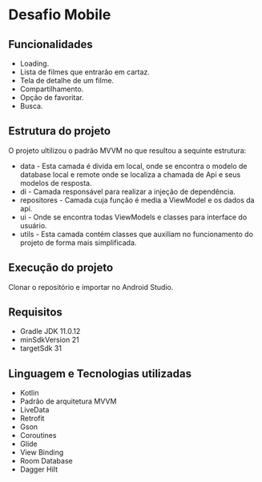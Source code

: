 # Desafio Mobile

## Funcionalidades
* Loading.
* Lista de filmes que entrarão em cartaz.
* Tela de detalhe de um filme.
* Compartilhamento.
* Opção de favoritar.
* Busca.

## Estrutura do projeto
O projeto ultilizou o padrão MVVM no que resultou a sequinte estrutura:
* data - Esta camada é divida em local, onde se encontra o modelo de database local e remote onde se localiza a chamada de Api e seus modelos de resposta.
* di - Camada responsável para realizar a injeção de dependência.
* repositores - Camada cuja função é media a ViewModel e os dados da api.
* ui - Onde se encontra todas ViewModels e classes para interface do usuário.
* utils - Esta camada contém classes que auxiliam no funcionamento do projeto de forma mais simplificada.  

## Execução do projeto
Clonar o repositório e importar no Android Studio.

## Requisitos 
* Gradle JDK 11.0.12
* minSdkVersion 21
* targetSdk 31

## Linguagem e Tecnologias utilizadas
* Kotlin
* Padrão de arquitetura MVVM
* LiveData
* Retrofit
* Gson
* Coroutines
* Glide
* View Binding
* Room Database
* Dagger Hilt
